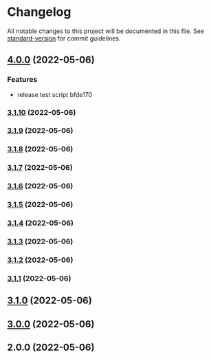# Changelog

All notable changes to this project will be documented in this file. See [standard-version](https://github.com/conventional-changelog/standard-version) for commit guidelines.

## [4.0.0](///compare/v3.1.10...v4.0.0) (2022-05-06)


### Features

* release test script bfde170

### [3.1.10](///compare/v3.1.9...v3.1.10) (2022-05-06)

### [3.1.9](///compare/v3.1.8...v3.1.9) (2022-05-06)

### [3.1.8](///compare/v3.1.7...v3.1.8) (2022-05-06)

### [3.1.7](///compare/v3.1.6...v3.1.7) (2022-05-06)

### [3.1.6](///compare/v3.1.5...v3.1.6) (2022-05-06)

### [3.1.5](///compare/v3.1.4...v3.1.5) (2022-05-06)

### [3.1.4](///compare/v3.1.3...v3.1.4) (2022-05-06)

### [3.1.3](///compare/v3.1.2...v3.1.3) (2022-05-06)

### [3.1.2](///compare/v3.1.1...v3.1.2) (2022-05-06)

### [3.1.1](///compare/v3.1.0...v3.1.1) (2022-05-06)

## [3.1.0](///compare/v3.0.0...v3.1.0) (2022-05-06)

## [3.0.0](///compare/v2.0.0...v3.0.0) (2022-05-06)

## 2.0.0 (2022-05-06)
